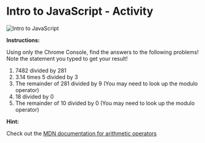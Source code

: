 # Intro to JavaScript - Activity

![Intro to JavaScript](https://github.com/cslewislives/frontend-prework/tree/7c7bc1ab2155c31482f755a757c91f4efcc6e770/.gitbook/assets/image.png)

**Instructions:**

Using only the Chrome Console, find the answers to the following problems! Note the statement you typed to get your result!

1. 7482 divided by 281
2. 3.14 times 5 divided by 3
3. The remainder of 281 divided by 9 \(You may need to look up the modulo operator\)
4. 18 divided by 0
5. The remainder of 10 divided by 0 \(You may need to look up the modulo operator\)

**Hint:**

Check out the [MDN documentation for arithmetic operators](https://developer.mozilla.org/en-US/docs/Web/JavaScript/Reference/Operators/Arithmetic_Operators)

